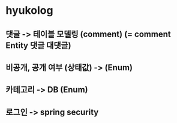 # hyukolog

## 댓글 -> 테이블 모델링 (comment) (= comment Entity 댓글 대댓글)

## 비공개, 공개 여부 (상태값) -> (Enum)

## 카테고리 -> DB (Enum)

## 로그인 -> spring security

